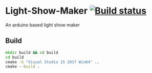 # Light-Show-Maker [![Build status](https://ci.appveyor.com/api/projects/status/axm607vjl7v9d03j?svg=true)](https://ci.appveyor.com/project/aarcangeli/christmas-light-show-maker)
An arduino based light show maker

## Build

```bat
mkdir build && cd build
cd build
cmake -G "Visual Studio 15 2017 Win64" ..
cmake --build .
```
